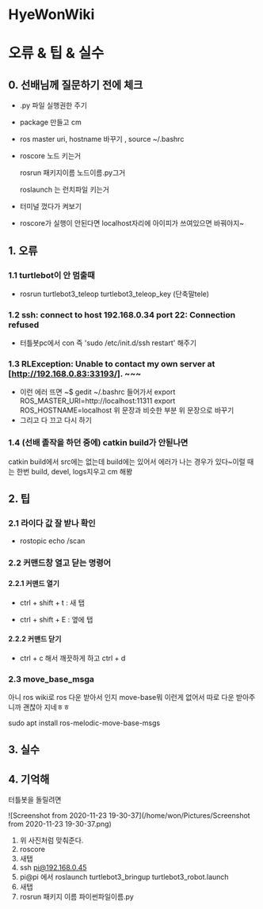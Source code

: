 # HyeWonWiki

# 오류 & 팁 & 실수

## 0. 선배님께 질문하기 전에 체크

- .py 파일 실행권한 주기

- package 만들고 cm

- ros master uri, hostname 바꾸기 , source ~/.bashrc

- roscore 노드 키는거

  rosrun 패키지이름 노드이름.py그거

  roslaunch 는 런치파일 키는거

- 터미널 껐다가 켜보기

- roscore가 실행이 안된다면 localhost자리에 아이피가 쓰여있으면 바꿔야지~

## 1. 오류

### 1.1 turtlebot이 안 멈출때

- rosrun turtlebot3_teleop turtlebot3_teleop_key (단축말tele)



### 1.2 ssh: connect to host 192.168.0.34 port 22: Connection refused

- 터틀봇pc에서 con 즉 'sudo /etc/init.d/ssh restart' 해주기

 

### 1.3 RLException: Unable to contact my own server at [http://192.168.0.83:33193/]. ~~~

- 이런 에러 뜨면 ~$ gedit ~/.bashrc 들어가서 
  export ROS_MASTER_URI=http://localhost:11311
  export ROS_HOSTNAME=localhost
  위 문장과 비슷한 부분 위 문장으로 바꾸기
- 그리고 다 끄고 다시 하기

### 1.4  (선배 졸작을 하던 중에) catkin build가 안됟나면

catkin build에서 src에는 없는데 build에는 있어서 에러가 나는 경우가 있다~이럴 때는 한번 build, devel, logs지우고 cm 해봥





## 2. 팁

### 2.1 라이다 값 잘 받나 확인

- rostopic echo /scan



### 2.2 커맨드창 열고 닫는 명령어

#### 2.2.1 커맨드 열기

- ctrl + shift + t  : 새 탭

- ctrl + shift + E : 옆에 탭

#### 2.2.2 커맨드 닫기

- ctrl + c 해서 깨끗하게 하고 ctrl + d

### 2.3 move_base_msga

아니 ros wiki로 ros 다운 받아서 인지 move-base뭐 이런게 없어서 따로 다운 받아주니까 괜찮아 지네ㅎㅎ 

sudo apt install ros-melodic-move-base-msgs





## 3. 실수



## 4. 기억해

터틀봇을 돌릴려면

![Screenshot from 2020-11-23 19-30-37](/home/won/Pictures/Screenshot from 2020-11-23 19-30-37.png)

1. 위 사진처럼 맞춰준다.
2. roscore
3. 새탭
4. ssh pi@192.168.0.45
5. pi@pi 에서 roslaunch turtlebot3_bringup turtlebot3_robot.launch
6. 새탭
7. rosrun 패키지 이름 파이썬파일이름.py
